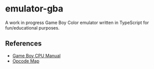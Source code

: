 # emulator-gba

A work in progress Game Boy Color emulator written in TypeScript for fun/educational purposes.

## References

- [Game Boy CPU Manual](http://marc.rawer.de/Gameboy/Docs/GBCPUman.pdf)
- [Opcode Map](http://imrannazar.com/Gameboy-Z80-Opcode-Map)
